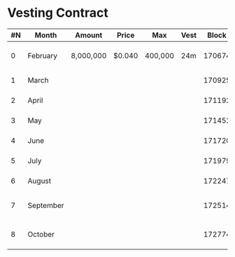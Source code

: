 # Vesting Contract

 #N |   Month  |   Amount  |  Price |   Max    | Vest | Block Start |  Block End  |    Time Start      |    Time End          |
----|----------|-----------|--------|----------|------| ------------|-------------|--------------------|----------------------|
 0  | February | 8,000,000 | $0.040 | 400,000  | 24m  |  1706745600 | 1709251199  | 1 February 0:00:00 | 29 February 23:59:59 |
 1  |   March  |           |        |          |      |  1709251200 | 1711929599  |   1 March 0:00:00  |  31 March 23:59:59   |
 2  |   April  |           |        |          |      |  1711929600 | 1714521599  |   1 April 0:00:00  |  30 April 23:59:59   |
 3  |    May   |           |        |          |      |  1714521600 | 1717199999  |    1 May 0:00:00   |   31 May 23:59:59    |
 4  |   June   |           |        |          |      |  1717200000 | 1719791999  |    1 June 0:00:00  |   30 June 23:59:59   |
 5  |   July   |           |        |          |      |  1719792000 | 1722470399  |    1 July 0:00:00  |   31 July 23:59:59   |
 6  |  August  |           |        |          |      |  1722470400 | 1725148799  |  1 August 0:00:00  |  31 August 23:59:59  |
 7  | September|           |        |          |      |  1725148800 | 1727740799  | 1 September 0:00:00| 30 September 23:59:59|
 8  |  October |           |        |          |      |  1727740800 | 1730419199  |  1 October 0:00:00 |  31 October 23:59:59 |